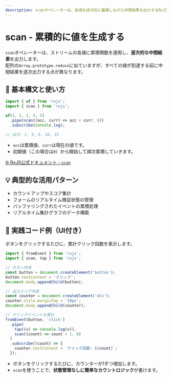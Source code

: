 ```yaml
---
description: scanオペレーターは、各値を逐次的に蓄積しながら中間結果を出力するRxJSの演算子で、リアルタイム集計や状態管理に活用されます。
---
```


# scan - 累積的に値を生成する

`scan`オペレーターは、ストリームの各値に累積関数を適用し、**逐次的な中間結果**を出力します。  
配列の`Array.prototype.reduce`に似ていますが、すべての値が到達する前に中間結果を逐次出力する点が異なります。

## 🔰 基本構文と使い方

```ts
import { of } from 'rxjs';
import { scan } from 'rxjs';

of(1, 2, 3, 4, 5)
  .pipe(scan((acc, curr) => acc + curr, 0))
  .subscribe(console.log);

// 出力: 1, 3, 6, 10, 15

```

- `acc`は累積値、`curr`は現在の値です。
- 初期値（この場合は`0`）から開始して順次累積していきます。

[🌐 RxJS公式ドキュメント - `scan`](https://rxjs.dev/api/operators/scan)

## 💡 典型的な活用パターン

- カウントアップやスコア集計
- フォームのリアルタイム検証状態の管理
- バッファリングされたイベントの累積処理
- リアルタイム集計グラフのデータ構築 

## 🧠 実践コード例（UI付き）

ボタンをクリックするたびに、累計クリック回数を表示します。

```ts
import { fromEvent } from 'rxjs';
import { scan, tap } from 'rxjs';

// ボタン作成
const button = document.createElement('button');
button.textContent = 'クリック';
document.body.appendChild(button);

// 出力エリア作成
const counter = document.createElement('div');
counter.style.marginTop = '10px';
document.body.appendChild(counter);

// クリックイベントを累計
fromEvent(button, 'click')
  .pipe(
    tap((v) => console.log(v)),
    scan((count) => count + 1, 0)
  )
  .subscribe((count) => {
    counter.textContent = `クリック回数: ${count}`;
  });
```

- ボタンをクリックするたびに、カウンターが1ずつ増加します。
- `scan`を使うことで、**状態管理なしに簡単なカウントロジック**が書けます。